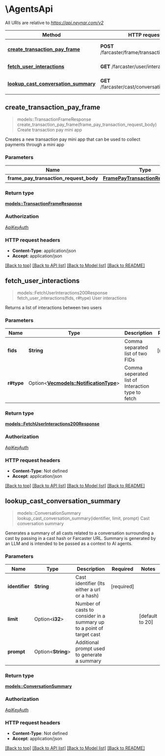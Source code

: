 # \AgentsApi

All URIs are relative to *https://api.neynar.com/v2*

Method | HTTP request | Description
------------- | ------------- | -------------
[**create_transaction_pay_frame**](AgentsApi.md#create_transaction_pay_frame) | **POST** /farcaster/frame/transaction/pay | Create transaction pay mini app
[**fetch_user_interactions**](AgentsApi.md#fetch_user_interactions) | **GET** /farcaster/user/interactions | User interactions
[**lookup_cast_conversation_summary**](AgentsApi.md#lookup_cast_conversation_summary) | **GET** /farcaster/cast/conversation/summary | Cast conversation summary



## create_transaction_pay_frame

> models::TransactionFrameResponse create_transaction_pay_frame(frame_pay_transaction_request_body)
Create transaction pay mini app

Creates a new transaction pay mini app that can be used to collect payments through a mini app

### Parameters


Name | Type | Description  | Required | Notes
------------- | ------------- | ------------- | ------------- | -------------
**frame_pay_transaction_request_body** | [**FramePayTransactionRequestBody**](FramePayTransactionRequestBody.md) |  | [required] |

### Return type

[**models::TransactionFrameResponse**](TransactionFrameResponse.md)

### Authorization

[ApiKeyAuth](../README.md#ApiKeyAuth)

### HTTP request headers

- **Content-Type**: application/json
- **Accept**: application/json

[[Back to top]](#) [[Back to API list]](../README.md#documentation-for-api-endpoints) [[Back to Model list]](../README.md#documentation-for-models) [[Back to README]](../README.md)


## fetch_user_interactions

> models::FetchUserInteractions200Response fetch_user_interactions(fids, r#type)
User interactions

Returns a list of interactions between two users

### Parameters


Name | Type | Description  | Required | Notes
------------- | ------------- | ------------- | ------------- | -------------
**fids** | **String** | Comma separated list of two FIDs | [required] |
**r#type** | Option<[**Vec<models::NotificationType>**](models::NotificationType.md)> | Comma seperated list of Interaction type to fetch |  |

### Return type

[**models::FetchUserInteractions200Response**](fetch_user_interactions_200_response.md)

### Authorization

[ApiKeyAuth](../README.md#ApiKeyAuth)

### HTTP request headers

- **Content-Type**: Not defined
- **Accept**: application/json

[[Back to top]](#) [[Back to API list]](../README.md#documentation-for-api-endpoints) [[Back to Model list]](../README.md#documentation-for-models) [[Back to README]](../README.md)


## lookup_cast_conversation_summary

> models::ConversationSummary lookup_cast_conversation_summary(identifier, limit, prompt)
Cast conversation summary

Generates a summary of all casts related to a conversation surrounding a cast by passing in a cast hash or Farcaster URL.  Summary is generated by an LLM and is intended to be passed as a context to AI agents. 

### Parameters


Name | Type | Description  | Required | Notes
------------- | ------------- | ------------- | ------------- | -------------
**identifier** | **String** | Cast identifier (Its either a url or a hash) | [required] |
**limit** | Option<**i32**> | Number of casts to consider in a summary up to a point of target cast |  |[default to 20]
**prompt** | Option<**String**> | Additional prompt used to generate a summary |  |

### Return type

[**models::ConversationSummary**](ConversationSummary.md)

### Authorization

[ApiKeyAuth](../README.md#ApiKeyAuth)

### HTTP request headers

- **Content-Type**: Not defined
- **Accept**: application/json

[[Back to top]](#) [[Back to API list]](../README.md#documentation-for-api-endpoints) [[Back to Model list]](../README.md#documentation-for-models) [[Back to README]](../README.md)

